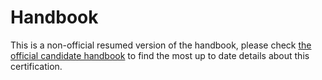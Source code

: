 # Handbook

This is a non-official resumed version of the handbook, please check [the official candidate handbook](https://training.linuxfoundation.org/go/cka-ckad-candidate-handbook) to find the most up to date details about this certification.


